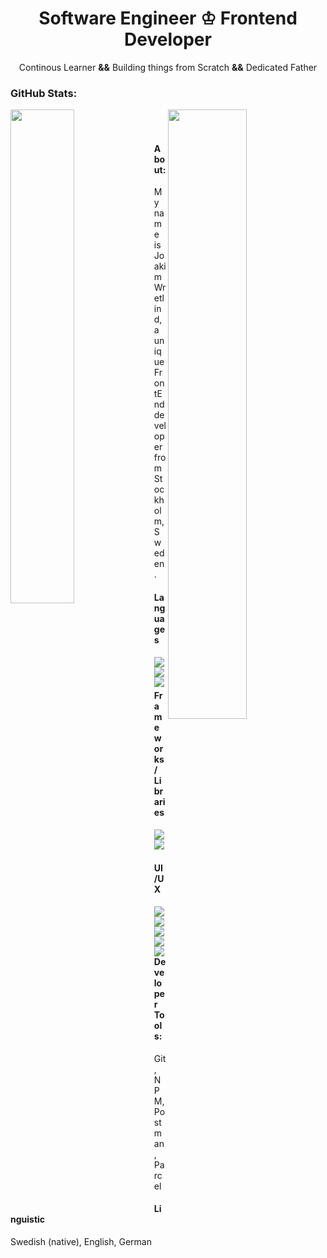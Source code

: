 <h1 align="center">Software Engineer &#9812; Frontend Developer</h1>
<p align="center">Continous Learner <strong>&&</strong> Building things from Scratch <strong>&&</strong> Dedicated Father</p>


<h3>GitHub Stats:</h3>


<img align="left" src="https://github-readme-stats.vercel.app/api?username=joakimwretlind&show_icons=true&theme=react" width="45%"/>
<img align="right" width="50%" src="githubAssets/earth.png"/>

<br><br>

<h4 align="left">About:</h4>
<p>My name is Joakim Wretlind, a unique FrontEnd developer from Stockholm, Sweden.</p>

<h4>Languages</h4>
<img align="left" src="https://img.shields.io/badge/-JavaScript-black?style=for-the-badge&logo=JavaScript&logoColor=#F7DF1E"/>
<img align="left" src="https://img.shields.io/badge/-HTML5-black?style=for-the-badge&logo=HTML5&logoColor=#E34F26"/>
<img align="left" src="https://img.shields.io/badge/-CSS3-black?style=for-the-badge&logo=CSS3&logoColor=1572B6"/>

<br><br>

<h4>Frameworks/ Libraries</h4>
<img align="left" src="https://img.shields.io/badge/-React-black?style=for-the-badge&logo=React&logoColor=#61DAFB"/>
<img align="left" src="https://img.shields.io/badge/-Green%20Sock-black?style=for-the-badge&logo=GreenSock&logoColor=88ce02"/>

<br><br>

<h4>UI/UX</h4>
<img align="left" src="https://img.shields.io/badge/-XD-white?style=for-the-badge&logo=adobe-xd&logoColor=#FF61F6"/>
<img align="left" src="https://img.shields.io/badge/-Illustrator-white?style=for-the-badge&logo=adobe-illustrator&logoColor=ff9a00"/>
<img align="left" src="https://img.shields.io/badge/-Photoshop-white?style=for-the-badge&logo=adobe-photoshop&logoColor=#31A8FF"/>
<img align="left" src="https://img.shields.io/badge/-Inkscape-white?style=for-the-badge&logo=inkscape&logoColor=000000"/>
<img align="left" src="https://img.shields.io/badge/-Blender-white?style=for-the-badge&logo=blender&logoColor=#F5792A"/>

<br><br>

<h4>Developer Tools:</h4>
<p>Git, NPM, Postman, Parcel</p>

<h4>Linguistic</h4>
<p>Swedish (native), English, German</p>









<!--
**JoakimWretlind/JoakimWretlind** is a ✨ _special_ ✨ repository because its `README.md` (this file) appears on your GitHub profile.

Here are some ideas to get you started:

- 🔭 I’m currently working on ...
- 🌱 I’m currently learning ...
- 👯 I’m looking to collaborate on ...
- 🤔 I’m looking for help with ...
- 💬 Ask me about ...
- 📫 How to reach me: ...
- 😄 Pronouns: ...
- ⚡ Fun fact: ...
-->
